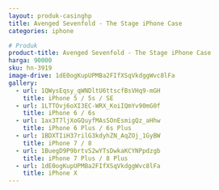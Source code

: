 ```yaml
---
layout: produk-casinghp
title: Avenged Sevenfold - The Stage iPhone Case
categories: iphone

# Produk
product-title: Avenged Sevenfold - The Stage iPhone Case
harga: 90000
sku: hn-3919
image-drive: 1dE0ogKupUPMBa2FIfXSqVkdggWvc8lFa
gallery:
  - url: 1QWysEqsy_qWNDltU6ttscfBsVHq9-mGH
    title: iPhone 5 / 5s / SE
  - url: 1LTTOvj6oXI3EC-WRX_KoiIQmYv90mG0f
    title: iPhone 6 / 6s
  - url: 1ax3T7ljXoGQuyfMAsSOnEsmigQz_aHhw
    title: iPhone 6 Plus / 6s Plus
  - url: 1BDXTIiH37rilG3kdyhZN_AqZOj_1GyBW
    title: iPhone 7 / 8
  - url: 1BuegD9P9brtvS2wYTsDwkaKCYNPpdzgb
    title: iPhone 7 Plus / 8 Plus
  - url: 1dE0ogKupUPMBa2FIfXSqVkdggWvc8lFa
    title: iPhone X
---
```

